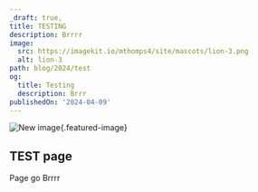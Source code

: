 ```yaml
---
_draft: true,
title: TESTING
description: Brrrr
image:
  src: https://imagekit.io/mthomps4/site/mascots/lion-3.png
  alt: lion-3
path: blog/2024/test
og:
  title: Testing
  description: Brrr
publishedOn: '2024-04-09'
---
```


![New image](https://via.placeholder.com/600x400?text=New+image){.featured-image}

## TEST page

Page go Brrrr
